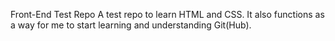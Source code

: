 Front-End Test Repo
A test repo to learn HTML and CSS. It also functions as a way for me to start learning and understanding Git(Hub).
